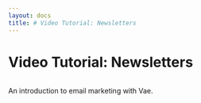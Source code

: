 ```yaml
---
layout: docs
title: # Video Tutorial: Newsletters
---
```


# Video Tutorial: Newsletters

![]()

An introduction to email marketing with Vae.
